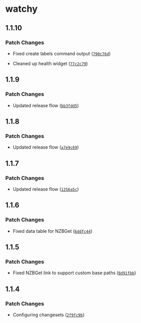 # watchy

## 1.1.10

### Patch Changes

- Fixed create labels command output ([`790c76d`](https://github.com/wyattjoh/watchy/commit/790c76d4ec09f3b4aeae5e157df44125435c64aa))

- Cleaned up health widget ([`77c2c79`](https://github.com/wyattjoh/watchy/commit/77c2c79f65553068bab4b964175df82ceb07ab84))

## 1.1.9

### Patch Changes

- Updated release flow ([`bb3fdd5`](https://github.com/wyattjoh/watchy/commit/bb3fdd5ff28112eacc2a33fb531a2b4d4717783c))

## 1.1.8

### Patch Changes

- Updated release flow ([`a7e9c69`](https://github.com/wyattjoh/watchy/commit/a7e9c690243edc95227ee7373da8ec8d2509be9d))

## 1.1.7

### Patch Changes

- Updated release flow ([`1256a5c`](https://github.com/wyattjoh/watchy/commit/1256a5c5eef5347ccf1232d94384ede6b16474d1))

## 1.1.6

### Patch Changes

- Fixed data table for NZBGet ([`6ddfc44`](https://github.com/wyattjoh/watchy/commit/6ddfc44615523ad8bc3b4b9904a890c78a2710dd))

## 1.1.5

### Patch Changes

- Fixed NZBGet link to support custom base paths ([`8d91fbb`](https://github.com/wyattjoh/watchy/commit/8d91fbbe0c5263f02a24e58db628bdf70ba5252c))

## 1.1.4

### Patch Changes

- Configuring changesets ([`2f9fc9b`](https://github.com/wyattjoh/watchy/commit/2f9fc9b65b428ebbbd65a94d757c840db1844ac3))
